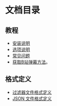 文档目录
========

教程
----

* [安装说明](./install.md)
* [选项说明](./option.md)
* [常见问题](./faq.md)
* [获取B站弹幕方法](./getxml.md)。

格式定义
--------

* [过滤器文件格式定义](./filter.md)
* [JSON 文件格式定义](./json.md)

